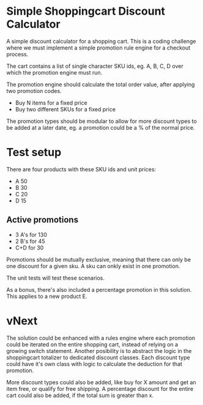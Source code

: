 # Simple Shoppingcart Discount Calculator
A simple discount calculator for a shopping cart.  This is a coding challenge where we must implement a simple promotion rule engine for a checkout process.

The cart contains a list of single character SKU ids, eg. A, B, C, D over which the promotion engine must run.

The promotion engine should calculate the total order value, after applying two promotion codes.

* Buy N items for a fixed price
* Buy two different SKUs for a fixed price

The promotion types should be modular to allow for more discount types to be added at a later date, eg. a promotion could be a % of the normal price.

# Test setup
There are four products with these SKU ids and unit prices:
* A 50
* B 30
* C 20
* D 15

## Active promotions
* 3 A's for 130
* 2 B's for 45
* C+D for 30

Promotions should be mutually exclusive, meaning that there can only be one discount for a given sku. A sku can onkly exist in one promotion.

The unit tests will test these scenarios. 

As a bonus, there's also included a percentage promotion in this solution. This applies to a new product E.

# vNext
The solution could be enhanced with a rules engine where each promotion could be iterated on the entire shopping cart, instead of relying on a growing switch statement.
Another posibility is to abstract the logic in the shoppingcart totalizer to dedicated discount classes. Each discount type could have it's own class with logic to calculate the deduction for that promotion.

More discount types could also be added, like buy for X amount and get an item free, or qualify for free shipping.
A percentage discount for the entire cart could also be added, if the total sum is greater than x.
